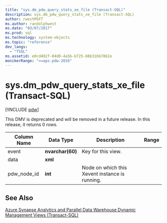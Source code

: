 ```yaml
---
title: "sys.dm_pdw_query_stats_xe_file (Transact-SQL)"
description: sys.dm_pdw_query_stats_xe_file (Transact-SQL)
author: rwestMSFT
ms.author: randolphwest
ms.date: "03/07/2017"
ms.prod: sql
ms.technology: system-objects
ms.topic: "reference"
dev_langs:
  - "TSQL"
ms.assetid: e0cd402f-04d0-4a5b-b725-88b31bb7862e
monikerRange: ">=aps-pdw-2016"
---
```

# sys.dm_pdw_query_stats_xe_file (Transact-SQL)
[!INCLUDE [pdw](../../includes/applies-to-version/pdw.md)]

  This DMV is deprecated and will be removed in a future release. In this release, it returns 0 rows.  
  
|Column Name|Data Type|Description|Range|  
|-----------------|---------------|-----------------|-----------|  
|event|**nvarchar(60)**|Key for this view.||  
|data|**xml**|||  
|pdw_node_id|**int**|Node on which this Xevent instance is running.||  
  
## See Also  
 [Azure Synapse Analytics and Parallel Data Warehouse Dynamic Management Views &#40;Transact-SQL&#41;](../../relational-databases/system-dynamic-management-views/sql-and-parallel-data-warehouse-dynamic-management-views.md)  
  
  
